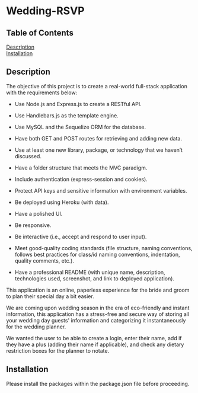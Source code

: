 # Wedding-RSVP

## Table of Contents  
[Description](#Description)  
[Installation](#Installation)    

## Description

The objective of this project is to create a real-world full-stack application with the requirements below:
  
* Use Node.js and Express.js to create a RESTful API.

* Use Handlebars.js as the template engine.

* Use MySQL and the Sequelize ORM for the database.

* Have both GET and POST routes for retrieving and adding new data.

* Use at least one new library, package, or technology that we haven’t discussed.

* Have a folder structure that meets the MVC paradigm.

* Include authentication (express-session and cookies).

* Protect API keys and sensitive information with environment variables.

* Be deployed using Heroku (with data).

* Have a polished UI.

* Be responsive.

* Be interactive (i.e., accept and respond to user input).

* Meet good-quality coding standards (file structure, naming conventions, follows best practices for class/id naming conventions, indentation, quality comments, etc.).

* Have a professional README (with unique name, description, technologies used, screenshot, and link to deployed application).
  

This application is an online, paperless experience for the bride and groom to plan their special day a bit easier.

We are coming upon wedding season in the era of eco-friendly and instant information, this application has a stress-free and secure way of storing all your wedding day guests' information and categorizing it instantaneously for the wedding planner.

We wanted the user to be able to create a login, enter their name, add if they have a plus (adding their name if applicable), and check any dietary restriction boxes for the planner to notate.
  
## Installation

Please install the packages within the package.json file before proceeding.
